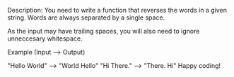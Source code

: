 Description:
You need to write a function that reverses the words in a given string. Words are always separated by a single space.

As the input may have trailing spaces, you will also need to ignore unneccesary whitespace.

Example (Input --> Output)

"Hello World" --> "World Hello"
"Hi There." --> "There. Hi"
Happy coding!